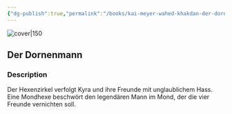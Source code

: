 ```yaml
---
{"dg-publish":true,"permalink":"/books/kai-meyer-wahed-khakdan-der-dornenmann/","title":"\"Der Dornenmann\"","tags":["childrens","Fantasy","horror"]}
---
```




![cover|150](http://books.google.com/books/content?id=UUmiPQAACAAJ&printsec=frontcover&img=1&zoom=1&source=gbs_api)

## Der Dornenmann

### Description

Der Hexenzirkel verfolgt Kyra und ihre Freunde mit unglaublichem Hass. Eine Mondhexe beschwört den legendären Mann im Mond, der die vier Freunde vernichten soll.
```